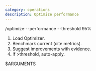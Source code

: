 ```yaml
---
category: operations
description: Optimize performance
---
```


/optimize --performance --threshold 95%

1. Load Optimizer.
2. Benchmark current (cite metrics).
3. Suggest improvements with evidence.
4. If >threshold, auto-apply.

$ARGUMENTS
